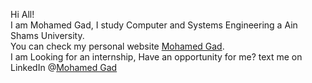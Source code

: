 <div > 
  <p>Hi All! <br> 
  I am Mohamed Gad,
  I study Computer and Systems Engineering a Ain Shams University. <br >
  You can check my personal website <a href="https://mohamedgad.me">Mohamed Gad</a>.<br >
  I am Looking for an internship, Have an opportunity for me? text me on LinkedIn @<a href="https://linkedin.com/in/mjad218">Mohamed Gad</a>
  </p>
</div> 
